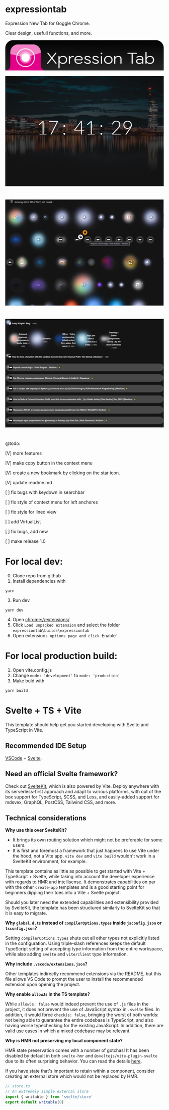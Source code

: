 # expressiontab
Expression New Tab for Goggle Chrome.

Clear design, usefull functions, and more.


![Logo XpressionTab](https://github.com/drugz/expressiontab/raw/main/readme.files/logo_xpressiontab.png)

![Main cover 1](https://github.com/drugz/expressiontab/raw/main/readme.files/screenshot_1.jpg)
#
![Main cover 2](https://github.com/drugz/expressiontab/raw/main/readme.files/screenshot_2.jpg)
#
![Main cover 3](https://github.com/drugz/expressiontab/raw/main/readme.files/screenshot_3.jpg)
#
@todo:

[V] more features

[V] make copy button in the context menu

[V] create a new bookmark by clicking on the star icon.

[V] update readme.md

[ ] fix bugs with keydown in searchbar

[ ] fix style of context menu for left anchores

[ ] fix style for lined view

[ ] add VirtualList

[ ] fix bugs, add new

[ ] make release 1.0

#
# For local dev:

0. Clone repo from github
1. Install dependencies with 
```
yarn
```
3. Run dev
```
yarn dev
```
4. Open [chrome://extensions/](chrome://extensions/)
5. Click `Load unpacked extension` and select the folder `expressiontab\builds\expressiontab`
6. Open extension`s options page and click `Enable`

# For local production build:
1. Open vite.config.js
2. Change `mode: 'development'` to `mode: 'production'`
3. Make buld with
```
yarn build
```

#
# Svelte + TS + Vite

This template should help get you started developing with Svelte and TypeScript in Vite.

## Recommended IDE Setup

[VSCode](https://code.visualstudio.com/) + [Svelte](https://marketplace.visualstudio.com/items?itemName=svelte.svelte-vscode).

## Need an official Svelte framework?

Check out [SvelteKit](https://github.com/sveltejs/kit#readme), which is also powered by Vite. Deploy anywhere with its serverless-first approach and adapt to various platforms, with out of the box support for TypeScript, SCSS, and Less, and easily-added support for mdsvex, GraphQL, PostCSS, Tailwind CSS, and more.

## Technical considerations

**Why use this over SvelteKit?**

- It brings its own routing solution which might not be preferable for some users.
- It is first and foremost a framework that just happens to use Vite under the hood, not a Vite app.
  `vite dev` and `vite build` wouldn't work in a SvelteKit environment, for example.

This template contains as little as possible to get started with Vite + TypeScript + Svelte, while taking into account the developer experience with regards to HMR and intellisense. It demonstrates capabilities on par with the other `create-app` templates and is a good starting point for beginners dipping their toes into a Vite + Svelte project.

Should you later need the extended capabilities and extensibility provided by SvelteKit, the template has been structured similarly to SvelteKit so that it is easy to migrate.

**Why `global.d.ts` instead of `compilerOptions.types` inside `jsconfig.json` or `tsconfig.json`?**

Setting `compilerOptions.types` shuts out all other types not explicitly listed in the configuration. Using triple-slash references keeps the default TypeScript setting of accepting type information from the entire workspace, while also adding `svelte` and `vite/client` type information.

**Why include `.vscode/extensions.json`?**

Other templates indirectly recommend extensions via the README, but this file allows VS Code to prompt the user to install the recommended extension upon opening the project.

**Why enable `allowJs` in the TS template?**

While `allowJs: false` would indeed prevent the use of `.js` files in the project, it does not prevent the use of JavaScript syntax in `.svelte` files. In addition, it would force `checkJs: false`, bringing the worst of both worlds: not being able to guarantee the entire codebase is TypeScript, and also having worse typechecking for the existing JavaScript. In addition, there are valid use cases in which a mixed codebase may be relevant.

**Why is HMR not preserving my local component state?**

HMR state preservation comes with a number of gotchas! It has been disabled by default in both `svelte-hmr` and `@sveltejs/vite-plugin-svelte` due to its often surprising behavior. You can read the details [here](https://github.com/rixo/svelte-hmr#svelte-hmr).

If you have state that's important to retain within a component, consider creating an external store which would not be replaced by HMR.

```ts
// store.ts
// An extremely simple external store
import { writable } from 'svelte/store'
export default writable(0)
```
